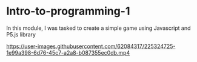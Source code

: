 # Intro-to-programming-1




In this module, I was tasked to create a simple game using Javascript and P5.js library

https://user-images.githubusercontent.com/62084317/225324725-1e99a398-6d76-45c7-a2a8-b087355ec0db.mp4
